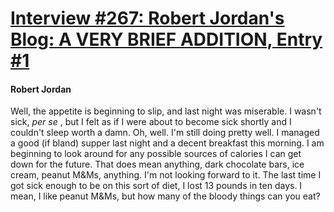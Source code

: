 # [Interview #267: Robert Jordan's Blog: A VERY BRIEF ADDITION, Entry #1](https://www.theoryland.com/intvmain.php?i=267#1)

#### Robert Jordan

Well, the appetite is beginning to slip, and last night was miserable. I wasn't sick,
*per se*
, but I felt as if I were about to become sick shortly and I couldn't sleep worth a damn. Oh, well. I'm still doing pretty well. I managed a good (if bland) supper last night and a decent breakfast this morning. I am beginning to look around for any possible sources of calories I can get down for the future. That does mean anything, dark chocolate bars, ice cream, peanut M&Ms, anything. I'm not looking forward to it. The last time I got sick enough to be on this sort of diet, I lost 13 pounds in ten days. I mean, I like peanut M&Ms, but how many of the bloody things can you eat?

